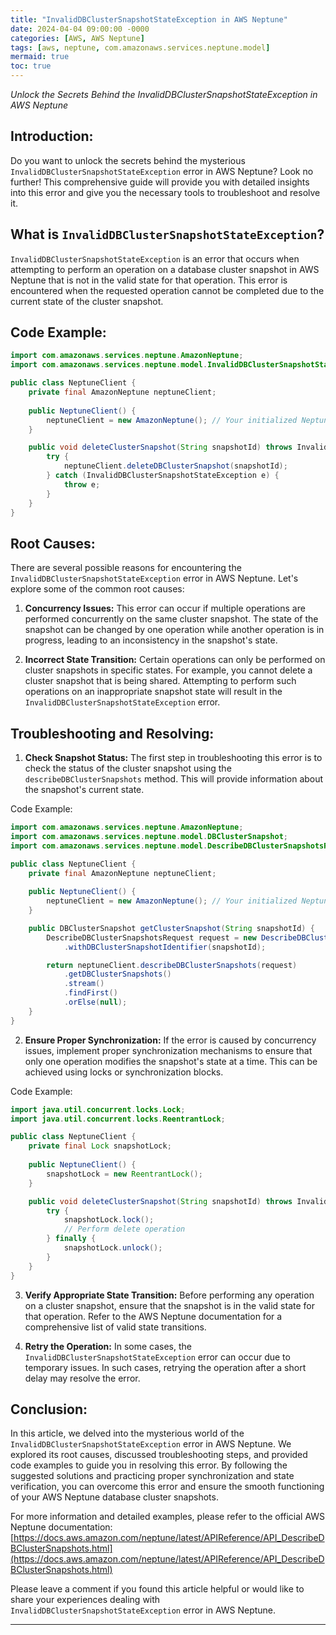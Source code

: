 ```yaml
---
title: "InvalidDBClusterSnapshotStateException in AWS Neptune"
date: 2024-04-04 09:00:00 -0000
categories: [AWS, AWS Neptune]
tags: [aws, neptune, com.amazonaws.services.neptune.model]
mermaid: true
toc: true
---
```



*Unlock the Secrets Behind the InvalidDBClusterSnapshotStateException in AWS Neptune*

Introduction:
----------------
Do you want to unlock the secrets behind the mysterious `InvalidDBClusterSnapshotStateException` error in AWS Neptune? Look no further! This comprehensive guide will provide you with detailed insights into this error and give you the necessary tools to troubleshoot and resolve it. 

What is `InvalidDBClusterSnapshotStateException`?
-----------------------------------------------------------
`InvalidDBClusterSnapshotStateException` is an error that occurs when attempting to perform an operation on a database cluster snapshot in AWS Neptune that is not in the valid state for that operation. This error is encountered when the requested operation cannot be completed due to the current state of the cluster snapshot.

Code Example:
-----------------
```java
import com.amazonaws.services.neptune.AmazonNeptune;
import com.amazonaws.services.neptune.model.InvalidDBClusterSnapshotStateException;

public class NeptuneClient {
    private final AmazonNeptune neptuneClient;
    
    public NeptuneClient() {
        neptuneClient = new AmazonNeptune(); // Your initialized Neptune client
    }

    public void deleteClusterSnapshot(String snapshotId) throws InvalidDBClusterSnapshotStateException {
        try {
            neptuneClient.deleteDBClusterSnapshot(snapshotId);
        } catch (InvalidDBClusterSnapshotStateException e) {
            throw e;
        }
    }
}
```

Root Causes:
----------------
There are several possible reasons for encountering the `InvalidDBClusterSnapshotStateException` error in AWS Neptune. Let's explore some of the common root causes:

1. **Concurrency Issues:** This error can occur if multiple operations are performed concurrently on the same cluster snapshot. The state of the snapshot can be changed by one operation while another operation is in progress, leading to an inconsistency in the snapshot's state.

2. **Incorrect State Transition:** Certain operations can only be performed on cluster snapshots in specific states. For example, you cannot delete a cluster snapshot that is being shared. Attempting to perform such operations on an inappropriate snapshot state will result in the `InvalidDBClusterSnapshotStateException` error.

Troubleshooting and Resolving:
---------------------------------------
1. **Check Snapshot Status:** The first step in troubleshooting this error is to check the status of the cluster snapshot using the `describeDBClusterSnapshots` method. This will provide information about the snapshot's current state.

Code Example:
```java
import com.amazonaws.services.neptune.AmazonNeptune;
import com.amazonaws.services.neptune.model.DBClusterSnapshot;
import com.amazonaws.services.neptune.model.DescribeDBClusterSnapshotsRequest;

public class NeptuneClient {
    private final AmazonNeptune neptuneClient;
    
    public NeptuneClient() {
        neptuneClient = new AmazonNeptune(); // Your initialized Neptune client
    }

    public DBClusterSnapshot getClusterSnapshot(String snapshotId) {
        DescribeDBClusterSnapshotsRequest request = new DescribeDBClusterSnapshotsRequest()
            .withDBClusterSnapshotIdentifier(snapshotId);

        return neptuneClient.describeDBClusterSnapshots(request)
            .getDBClusterSnapshots()
            .stream()
            .findFirst()
            .orElse(null);
    }
}
```

2. **Ensure Proper Synchronization:** If the error is caused by concurrency issues, implement proper synchronization mechanisms to ensure that only one operation modifies the snapshot's state at a time. This can be achieved using locks or synchronization blocks.

Code Example:
```java
import java.util.concurrent.locks.Lock;
import java.util.concurrent.locks.ReentrantLock;

public class NeptuneClient {
    private final Lock snapshotLock;
    
    public NeptuneClient() {
        snapshotLock = new ReentrantLock();
    }

    public void deleteClusterSnapshot(String snapshotId) throws InvalidDBClusterSnapshotStateException {
        try {
            snapshotLock.lock();
            // Perform delete operation
        } finally {
            snapshotLock.unlock();
        }
    }
}
```

3. **Verify Appropriate State Transition:** Before performing any operation on a cluster snapshot, ensure that the snapshot is in the valid state for that operation. Refer to the AWS Neptune documentation for a comprehensive list of valid state transitions.

4. **Retry the Operation:** In some cases, the `InvalidDBClusterSnapshotStateException` error can occur due to temporary issues. In such cases, retrying the operation after a short delay may resolve the error.

Conclusion:
------------------
In this article, we delved into the mysterious world of the `InvalidDBClusterSnapshotStateException` error in AWS Neptune. We explored its root causes, discussed troubleshooting steps, and provided code examples to guide you in resolving this error. By following the suggested solutions and practicing proper synchronization and state verification, you can overcome this error and ensure the smooth functioning of your AWS Neptune database cluster snapshots.

For more information and detailed examples, please refer to the official AWS Neptune documentation:
[https://docs.aws.amazon.com/neptune/latest/APIReference/API_DescribeDBClusterSnapshots.html](https://docs.aws.amazon.com/neptune/latest/APIReference/API_DescribeDBClusterSnapshots.html)

Please leave a comment if you found this article helpful or would like to share your experiences dealing with `InvalidDBClusterSnapshotStateException` error in AWS Neptune.

---
